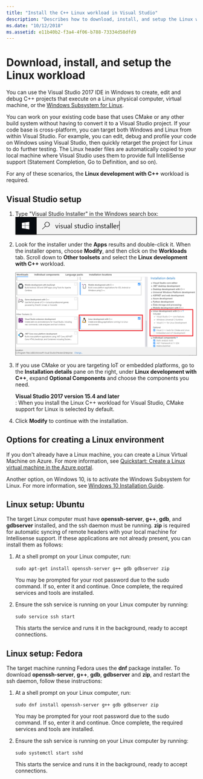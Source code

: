 ```yaml
---
title: "Install the C++ Linux workload in Visual Studio"
description: "Describes how to download, install, and setup the Linux workload for C++ in Visual Studio."
ms.date: "10/12/2018"
ms.assetid: e11b40b2-f3a4-4f06-b788-73334d58dfd9
---
```


# Download, install, and setup the Linux workload

You can use the Visual Studio 2017 IDE in Windows to create, edit and debug C++ projects that execute on a Linux physical computer, virtual machine, or the [Windows Subsystem for Linux](/windows/wsl/about). 

You can work on your existing code base that uses CMake or any other build system without having to convert it to a Visual Studio project. If your code base is cross-platform, you can target both Windows and Linux from within Visual Studio. For example, you can edit, debug and profile your code on Windows using Visual Studio, then quickly retarget the project for Linux to do further testing. The Linux header files are automatically copied to your local machine where Visual Studio uses them to provide full IntelliSense support (Statement Completion, Go to Definition, and so on).
 
For any of these scenarios, the **Linux development with C++** workload is required. 

## Visual Studio setup

1. Type "Visual Studio Installer" in the Windows search box:
   ![Windows search box](media/visual-studio-installer-search.png)
2. Look for the installer under the **Apps** results and double-click it. When the installer opens, choose **Modify**, and then click on the **Workloads** tab. Scroll down to **Other toolsets** and select the **Linux development with C++** workload.

   ![Visual C++ for Linux Development workload](media/linuxworkload.png)

1. If you use CMake or you are targeting IoT or embedded platforms, go to the **Installation details** pane on the right, under **Linux development with C++**, expand **Optional Components** and choose the components you need.

    **Visual Studio 2017 version 15.4 and later**<br/>: When you install the Linux C++ workload for Visual Studio, CMake support for Linux is selected by default.

1. Click **Modify** to continue with the installation.

## Options for creating a Linux environment

If you don't already have a Linux machine, you can create a Linux Virtual Machine on Azure. For more information, see [Quickstart: Create a Linux virtual machine in the Azure portal](/azure/virtual-machines/linux/quick-create-portal).

Another option, on Windows 10, is to activate the Windows Subsystem for Linux. For more information, see [Windows 10 Installation Guide](/windows/wsl/install-win10).

## Linux setup: Ubuntu

The target Linux computer must have **openssh-server**, **g++**, **gdb**, and **gdbserver** installed, and the ssh daemon must be running. **zip** is required for automatic syncing of remote headers with your local machine for Intellisense support. If these applications are not already present, you can install them as follows:

1. At a shell prompt on your Linux computer, run:

   `sudo apt-get install openssh-server g++ gdb gdbserver zip`

   You may be prompted for your root password due to the sudo command.  If so, enter it and continue. Once complete, the required services and tools are installed.

1. Ensure the ssh service is running on your Linux computer by running:

   `sudo service ssh start`

   This starts the service and runs it in the background, ready to accept connections.

## Linux setup: Fedora

The target machine running Fedora uses the **dnf** package installer. To download **openssh-server**, **g++**, **gdb**, **gdbserver** and **zip**, and restart the ssh daemon, follow these instructions:

1. At a shell prompt on your Linux computer, run:

   `sudo dnf install openssh-server g++ gdb gdbserver zip`

   You may be prompted for your root password due to the sudo command.  If so, enter it and continue. Once complete, the required services and tools are installed.

1. Ensure the ssh service is running on your Linux computer by running:

   `sudo systemctl start sshd`

   This starts the service and runs it in the background, ready to accept connections.

